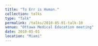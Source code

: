 ```yaml
---
title: "To Err is Human."
collection: talks
type: "Talk"
permalink: /talks/2010-05-01-talk-10
venue: "Ottawa Medical Education meeting"
date: 2010-05-01
location: "Miami"
---
```


